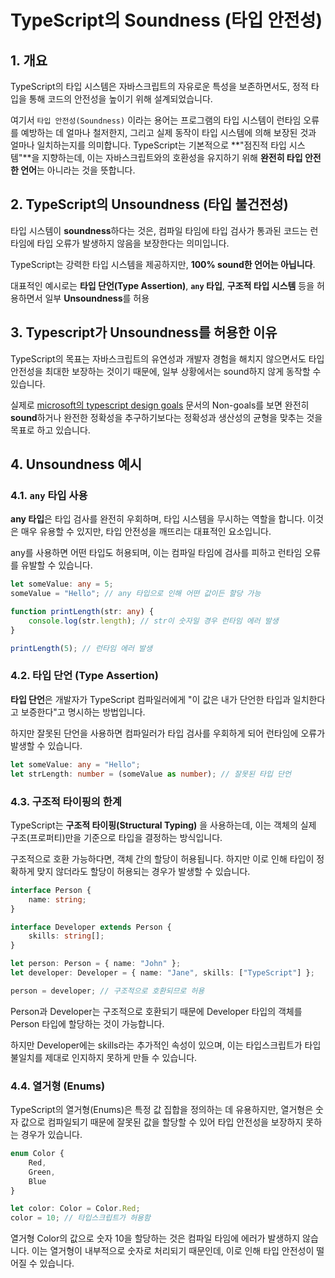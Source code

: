 # TypeScript의 Soundness (타입 안전성)

## 1. 개요

TypeScript의 타입 시스템은 자바스크립트의 자유로운 특성을 보존하면서도, 정적 타입을 통해 코드의 안전성을 높이기 위해 설계되었습니다. 

여기서 `타입 안전성(Soundness)` 이라는 용어는 프로그램의 타입 시스템이 런타임 오류를 예방하는 데 얼마나 철저한지, 그리고 실제 동작이 타입 시스템에 의해 보장된 것과 얼마나 일치하는지를 의미합니다. TypeScript는 기본적으로 **"점진적 타입 시스템"**을 지향하는데, 이는 자바스크립트와의 호환성을 유지하기 위해 **완전히 타입 안전한 언어**는 아니라는 것을 뜻합니다.

## 2. TypeScript의 Unsoundness (타입 불건전성)

타입 시스템이 **soundness**하다는 것은, 컴파일 타임에 타입 검사가 통과된 코드는 런타임에 타입 오류가 발생하지 않음을 보장한다는 의미입니다.

TypeScript는 강력한 타입 시스템을 제공하지만, **100% sound한 언어는 아닙니다**. 

대표적인 예시로는 **타입 단언(Type Assertion)**, **`any` 타입**, **구조적 타입 시스템** 등을 허용하면서 일부 **Unsoundness**를 허용

## 3. Typescript가 Unsoundness를 허용한 이유

TypeScript의 목표는 자바스크립트의 유연성과 개발자 경험을 해치지 않으면서도 타입 안전성을 최대한 보장하는 것이기 때문에, 일부 상황에서는 sound하지 않게 동작할 수 있습니다.

실제로 [microsoft의 typescript design goals](https://github.com/Microsoft/TypeScript/wiki/TypeScript-Design-Goals) 문서의 Non-goals를 보면 완전히 **sound**하거나 완전한 정확성을 추구하기보다는 정확성과 생산성의 균형을 맞추는 것을 목표로 하고 있습니다.

## 4. Unsoundness 예시

### 4.1. `any` 타입 사용

**any 타입**은 타입 검사를 완전히 우회하며, 타입 시스템을 무시하는 역할을 합니다. 이것은 매우 유용할 수 있지만, 타입 안전성을 깨뜨리는 대표적인 요소입니다.

any를 사용하면 어떤 타입도 허용되며, 이는 컴파일 타임에 검사를 피하고 런타임 오류를 유발할 수 있습니다.


```typescript
let someValue: any = 5;
someValue = "Hello"; // any 타입으로 인해 어떤 값이든 할당 가능

function printLength(str: any) {
    console.log(str.length); // str이 숫자일 경우 런타임 에러 발생
}

printLength(5); // 런타임 에러 발생
```

### 4.2. 타입 단언 (Type Assertion)

**타입 단언**은 개발자가 TypeScript 컴파일러에게 "이 값은 내가 단언한 타입과 일치한다고 보증한다"고 명시하는 방법입니다.

하지만 잘못된 단언을 사용하면 컴파일러가 타입 검사를 우회하게 되어 런타임에 오류가 발생할 수 있습니다.


```typescript
let someValue: any = "Hello";
let strLength: number = (someValue as number); // 잘못된 타입 단언
```


### 4.3. 구조적 타이핑의 한계

TypeScript는 **구조적 타이핑(Structural Typing)** 을 사용하는데, 이는 객체의 실제 구조(프로퍼티)만을 기준으로 타입을 결정하는 방식입니다.

구조적으로 호환 가능하다면, 객체 간의 할당이 허용됩니다. 하지만 이로 인해 타입이 정확하게 맞지 않더라도 할당이 허용되는 경우가 발생할 수 있습니다.

```typescript
interface Person {
    name: string;
}

interface Developer extends Person {
    skills: string[];
}

let person: Person = { name: "John" };
let developer: Developer = { name: "Jane", skills: ["TypeScript"] };

person = developer; // 구조적으로 호환되므로 허용
```

Person과 Developer는 구조적으로 호환되기 때문에 Developer 타입의 객체를 Person 타입에 할당하는 것이 가능합니다.

하지만 Developer에는 skills라는 추가적인 속성이 있으며, 이는 타입스크립트가 타입 불일치를 제대로 인지하지 못하게 만들 수 있습니다.

### 4.4. 열거형 (Enums)

TypeScript의 열거형(Enums)은 특정 값 집합을 정의하는 데 유용하지만, 열거형은 숫자 값으로 컴파일되기 때문에 잘못된 값을 할당할 수 있어 타입 안전성을 보장하지 못하는 경우가 있습니다.

```ts
enum Color {
    Red,
    Green,
    Blue
}

let color: Color = Color.Red;
color = 10; // 타입스크립트가 허용함
```

열거형 Color의 값으로 숫자 10을 할당하는 것은 컴파일 타임에 에러가 발생하지 않습니다.
이는 열거형이 내부적으로 숫자로 처리되기 때문인데, 이로 인해 타입 안전성이 떨어질 수 있습니다.